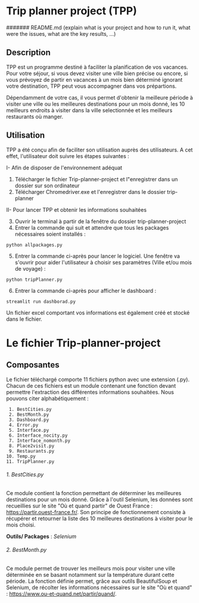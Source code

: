 # Trip planner project (TPP)
 
####### README.md (explain what is your project and how to run it, what were the issues, what are the key results, ...)
## Description 

TPP est un programme destiné à faciliter la planification de vos vacances. 
Pour votre séjour, si vous devez visiter une ville bien précise ou encore, si vous prévoyez de partir en vacances à un mois bien déterminé ignorant votre destination, TPP peut vous accompagner dans vos prépartions.

Dépendamment de votre cas, il vous permet d'obtenir la meilleure période à visiter une ville ou les meilleures destinations pour un mois donné, les 10 meilleurs endroits à visiter dans la ville selectionnée et les meilleurs restaurants où manger. 

## Utilisation

TPP a été conçu afin de faciliter son utilisation auprès des utilisateurs. A cet effet, l'utilisateur doit suivre les étapes suivantes :

I- Afin de disposer de l'environnement adéquat

   1. Télécharger le fichier Trip-planner-project et l"enregistrer dans un dossier sur son ordinateur
   2. Télécharger Chromedriver.exe et l'enregistrer dans le dossier trip-planner

II- Pour lancer TPP et obtenir les informations souhaitées

   3. Ouvrir le terminal à partir de la fenêtre du dossier trip-planner-project
   4. Entrer la commande qui suit et attendre que tous les packages nécessaires soient installés :
 
    python allpackages.py
    
   5. Entrer la commande ci-après pour lancer le logiciel. Une fenêtre va s'ouvrir pour aider l'utilisateur à choisir ses paramètres (Ville et/ou mois de voyage) : 
        
    python tripPlanner.py

   6. Entrer la commande ci-après pour afficher le dashboard : 
   
    streamlit run dashborad.py

Un fichier excel comportant vos informations est également créé et stocké dans le fichier.

# Le fichier Trip-planner-project
## Composantes
Le fichier téléchargé comporte 11 fichiers python avec une extension (.py). Chacun de ces fichiers est un module contenant une fonction devant permettre l'extraction des différentes informations souhaitées. Nous pouvons citer alphabétiquement : 
    
     1. BestCities.py
     2. BestMonth.py
     3. Dashboard.py
     4. Error.py
     5. Interface.py
     6. Interface_nocity.py
     7. Interface_nomonth.py
     8. Place2visit.py
     9. Restaurants.py
    10. Temp.py
    11. TripPlanner.py
###### 1. BestCities.py
Ce module contient la fonction permettant de déterminer les meilleures destinations pour un mois donné. Grâce à l'outil Selenium, les données sont recueillies sur le site "Où et quand partir" de Ouest France : https://partir.ouest-france.fr/. Son principe de fonctionnement consiste à récupérer et retourner la liste des 10 meilleures destinations à visiter pour le mois choisi.

   **Outils/ Packages** : *Selenium*

###### 2. BestMonth.py
Ce module permet de trouver les meilleurs mois pour visiter une ville déterminée en se basant notamment sur la température durant cette période. La fonction définie permet, grâce aux outils BeautifulSoup et Selenium, de récolter les informations nécessaires sur le site "Où et quand" : https://www.ou-et-quand.net/partir/quand/.
    


